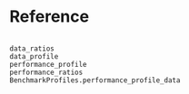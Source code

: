 # Reference

```@index
```

```@docs
data_ratios
data_profile
performance_profile
performance_ratios
BenchmarkProfiles.performance_profile_data
```
